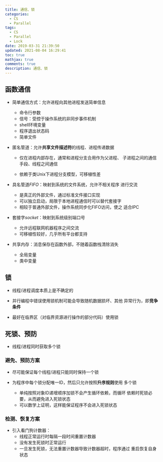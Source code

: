 ```yaml
---
title: 通信、锁
categories:
  - CS
  - Parallel
tags:
  - CS
  - Parallel
  - Lock
date: 2019-03-31 21:39:50
updated: 2021-08-04 16:29:41
toc: true
mathjax: true
comments: true
description: 通信、锁
---
```


##	函数通信

-	简单通信方式：允许进程向其他进程发送简单信息

	-	命令行参数
	-	信号：受控于操作系统的非同步事件机制
	-	shell环境变量
	-	程序退出状态码
	-	简单文件

-	匿名管道：允许**共享文件描述符**的线程、进程传递数据

	-	仅在进程内部存在，通常和进程分支合用作为父进程、
		子进程之间的通信手段、线程之间通信

	-	依赖于类Unix下进程分支模型，可移植性差

-	具名管道*FIFO*：映射到系统的文件系统，允许不相关程序
	进行交流

	-	是真正的外部文件，通过标准文件接口实现
	-	可以独立启动，局限于本地进程通信时可以替代套接字
	-	相较于普通外部文件，操作系统同步化FIFO访问，使之
		适合IPC

-	套接字*socket*：映射到系统级别端口号

	-	允许远程联网机器程序之间交流
	-	可移植性较好，几乎所有平台都支持

-	共享内存：消息保存在函数外部，不随着函数栈清除消失

	-	全局变量
	-	类中变量

##	锁

-	线程/进程调度本质上是不确定的

-	并行编程中错误使用锁机制可能会导致随机数据损坏、其他
	异常行为，即**竞争条件**

-	最好在临界区（对临界资源进行操作的部分代码）使用锁

##	死锁、预防

-	线程/进程同时获取多个锁

###	避免、预防方案

-	尽可能保证每个线程/进程只能同时保持一个锁

-	为程序中每个锁分配唯一ID，然后只允许按照**升序规则**使用
	多个锁

	-	单纯按照对象ID递增顺序加锁不会产生循环依赖，而循环
		依赖时死锁必要，从而避免进入死锁状态
	-	可以数学上证明，这样能保证程序不会进入死锁状态

###	检测、恢复方案

-	引入看门狗计数器：
	-	线程正常运行时每隔一段时间重置计数器
	-	没有发生死锁时正常运行
	-	一旦发生死锁，无法重置计数器导致计数器超时，程序通过
		重启恢复自身状态



